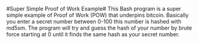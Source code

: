 #Super Simple Proof of Work Example#
This Bash program is a super simple example of Proof of Work (POW) that underpins bitcoin. Basically you enter a secret number between 0-100 this number is hashed with md5sm. The program will try and guess the hash of your number by brute force starting at 0 until it finds the same hash as your secret number.     
